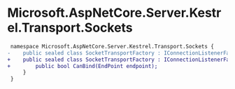 # Microsoft.AspNetCore.Server.Kestrel.Transport.Sockets

``` diff
 namespace Microsoft.AspNetCore.Server.Kestrel.Transport.Sockets {
-    public sealed class SocketTransportFactory : IConnectionListenerFactory {
+    public sealed class SocketTransportFactory : IConnectionListenerFactory, IConnectionListenerFactorySelector {
+        public bool CanBind(EndPoint endpoint);
     }
 }
```
